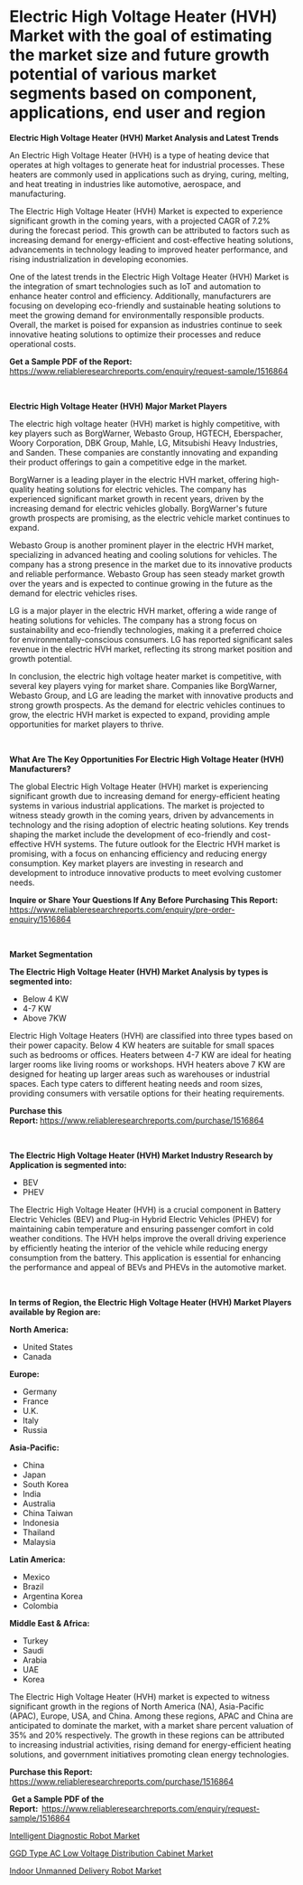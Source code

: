 <p><h1>Electric High Voltage Heater (HVH) Market with the goal of estimating the market size and future growth potential of various market segments based on component, applications, end user and region</h1></p><p><strong>Electric High Voltage Heater (HVH) Market Analysis and Latest Trends</strong></p>
<p><p>An Electric High Voltage Heater (HVH) is a type of heating device that operates at high voltages to generate heat for industrial processes. These heaters are commonly used in applications such as drying, curing, melting, and heat treating in industries like automotive, aerospace, and manufacturing.</p><p>The Electric High Voltage Heater (HVH) Market is expected to experience significant growth in the coming years, with a projected CAGR of 7.2% during the forecast period. This growth can be attributed to factors such as increasing demand for energy-efficient and cost-effective heating solutions, advancements in technology leading to improved heater performance, and rising industrialization in developing economies.</p><p>One of the latest trends in the Electric High Voltage Heater (HVH) Market is the integration of smart technologies such as IoT and automation to enhance heater control and efficiency. Additionally, manufacturers are focusing on developing eco-friendly and sustainable heating solutions to meet the growing demand for environmentally responsible products. Overall, the market is poised for expansion as industries continue to seek innovative heating solutions to optimize their processes and reduce operational costs.</p></p>
<p><strong>Get a Sample PDF of the Report:&nbsp;</strong> <a href="https://www.reliableresearchreports.com/enquiry/request-sample/1516864">https://www.reliableresearchreports.com/enquiry/request-sample/1516864</a></p>
<p>&nbsp;</p>
<p><strong>Electric High Voltage Heater (HVH) Major Market Players</strong></p>
<p><p>The electric high voltage heater (HVH) market is highly competitive, with key players such as BorgWarner, Webasto Group, HGTECH, Eberspacher, Woory Corporation, DBK Group, Mahle, LG, Mitsubishi Heavy Industries, and Sanden. These companies are constantly innovating and expanding their product offerings to gain a competitive edge in the market.</p><p>BorgWarner is a leading player in the electric HVH market, offering high-quality heating solutions for electric vehicles. The company has experienced significant market growth in recent years, driven by the increasing demand for electric vehicles globally. BorgWarner's future growth prospects are promising, as the electric vehicle market continues to expand.</p><p>Webasto Group is another prominent player in the electric HVH market, specializing in advanced heating and cooling solutions for vehicles. The company has a strong presence in the market due to its innovative products and reliable performance. Webasto Group has seen steady market growth over the years and is expected to continue growing in the future as the demand for electric vehicles rises.</p><p>LG is a major player in the electric HVH market, offering a wide range of heating solutions for vehicles. The company has a strong focus on sustainability and eco-friendly technologies, making it a preferred choice for environmentally-conscious consumers. LG has reported significant sales revenue in the electric HVH market, reflecting its strong market position and growth potential.</p><p>In conclusion, the electric high voltage heater market is competitive, with several key players vying for market share. Companies like BorgWarner, Webasto Group, and LG are leading the market with innovative products and strong growth prospects. As the demand for electric vehicles continues to grow, the electric HVH market is expected to expand, providing ample opportunities for market players to thrive.</p></p>
<p>&nbsp;</p>
<p><strong>What Are The Key Opportunities For Electric High Voltage Heater (HVH) Manufacturers?</strong></p>
<p><p>The global Electric High Voltage Heater (HVH) market is experiencing significant growth due to increasing demand for energy-efficient heating systems in various industrial applications. The market is projected to witness steady growth in the coming years, driven by advancements in technology and the rising adoption of electric heating solutions. Key trends shaping the market include the development of eco-friendly and cost-effective HVH systems. The future outlook for the Electric HVH market is promising, with a focus on enhancing efficiency and reducing energy consumption. Key market players are investing in research and development to introduce innovative products to meet evolving customer needs.</p></p>
<p><strong>Inquire or Share Your Questions If Any Before Purchasing This Report:</strong> <a href="https://www.reliableresearchreports.com/enquiry/pre-order-enquiry/1516864">https://www.reliableresearchreports.com/enquiry/pre-order-enquiry/1516864</a></p>
<p>&nbsp;</p>
<p><strong>Market Segmentation</strong></p>
<p><strong>The Electric High Voltage Heater (HVH) Market Analysis by types is segmented into:</strong></p>
<p><ul><li>Below 4 KW</li><li>4-7 KW</li><li>Above 7KW</li></ul></p>
<p><p>Electric High Voltage Heaters (HVH) are classified into three types based on their power capacity. Below 4 KW heaters are suitable for small spaces such as bedrooms or offices. Heaters between 4-7 KW are ideal for heating larger rooms like living rooms or workshops. HVH heaters above 7 KW are designed for heating up larger areas such as warehouses or industrial spaces. Each type caters to different heating needs and room sizes, providing consumers with versatile options for their heating requirements.</p></p>
<p><strong>Purchase this Report:&nbsp;</strong><a href="https://www.reliableresearchreports.com/purchase/1516864">https://www.reliableresearchreports.com/purchase/1516864</a></p>
<p>&nbsp;</p>
<p><strong>The Electric High Voltage Heater (HVH) Market Industry Research by Application is segmented into:</strong></p>
<p><ul><li>BEV</li><li>PHEV</li></ul></p>
<p><p>The Electric High Voltage Heater (HVH) is a crucial component in Battery Electric Vehicles (BEV) and Plug-in Hybrid Electric Vehicles (PHEV) for maintaining cabin temperature and ensuring passenger comfort in cold weather conditions. The HVH helps improve the overall driving experience by efficiently heating the interior of the vehicle while reducing energy consumption from the battery. This application is essential for enhancing the performance and appeal of BEVs and PHEVs in the automotive market.</p></p>
<p>&nbsp;</p>
<p><strong>In terms of Region, the Electric High Voltage Heater (HVH) Market Players available by Region are:</strong></p>
<p>
    <p> <strong> North America: </strong>
        <ul>
            <li>United States</li>
            <li>Canada</li>
        </ul>
        </p> 
    <p> <strong> Europe: </strong>
        <ul>
            <li>Germany</li>
            <li>France</li>
            <li>U.K.</li>
            <li>Italy</li>
            <li>Russia</li>
        </ul>
        </p> 
    <p> <strong> Asia-Pacific: </strong>
        <ul>
            <li>China</li>
            <li>Japan</li>
            <li>South Korea</li>
            <li>India</li>
            <li>Australia</li>
            <li>China Taiwan</li>
            <li>Indonesia</li>
            <li>Thailand</li>
            <li>Malaysia</li>
        </ul>
        </p> 
    <p> <strong> Latin America: </strong>
        <ul>
            <li>Mexico</li>
            <li>Brazil</li>
            <li>Argentina Korea</li>
            <li>Colombia</li>
        </ul>
        </p> 
    <p> <strong> Middle East & Africa: </strong>
        <ul>
            <li>Turkey</li>
            <li>Saudi</li>
            <li>Arabia</li>
            <li>UAE</li>
            <li>Korea</li>
        </ul>
    </p>
    </p>
<p><p>The Electric High Voltage Heater (HVH) market is expected to witness significant growth in the regions of North America (NA), Asia-Pacific (APAC), Europe, USA, and China. Among these regions, APAC and China are anticipated to dominate the market, with a market share percent valuation of 35% and 20% respectively. The growth in these regions can be attributed to increasing industrial activities, rising demand for energy-efficient heating solutions, and government initiatives promoting clean energy technologies.</p></p>
<p><strong>Purchase this Report: </strong><a href="https://www.reliableresearchreports.com/purchase/1516864">https://www.reliableresearchreports.com/purchase/1516864</a></p>
<p>&nbsp;<strong>Get a Sample PDF of the Report:&nbsp;&nbsp;</strong><a href="https://www.reliableresearchreports.com/enquiry/request-sample/1516864">https://www.reliableresearchreports.com/enquiry/request-sample/1516864</a></p>
<p><strong></strong></p>
<p><p><a href="https://view.publitas.com/reportprime-1/intelligent-diagnostic-robot-market-size-and-examines-its-market-scope-with-a-primary-focus-on-growth-opportunities-and-forecasted-trends-spanning-from-2023-to-2030/">Intelligent Diagnostic Robot Market</a></p><p><a href="https://view.publitas.com/reportprime-1/ggd-type-ac-low-voltage-distribution-cabinet-market-size-share-trends-analysis-report-by-material-by-type-by-end-user-by-region-and-segment-forecasts-2023-2030/">GGD Type AC Low Voltage Distribution Cabinet Market</a></p><p><a href="https://view.publitas.com/reportprime-1/indoor-unmanned-delivery-robot-market-with-the-goal-of-estimating-the-market-size-and-future-growth-potential-of-various-market-segments-based-on-component-applications-end-user-and-region/">Indoor Unmanned Delivery Robot Market</a></p></p>